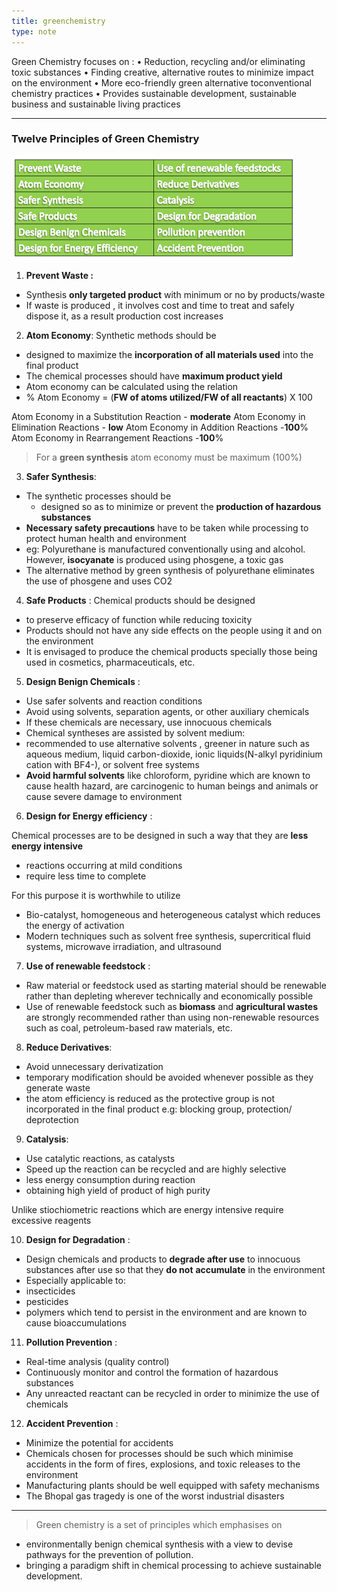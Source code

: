 ```yaml
---
title: greenchemistry
type: note 
---
```


Green Chemistry focuses on :
• Reduction, recycling and/or eliminating toxic substances
• Finding creative, alternative routes to minimize impact on
the environment
• More eco-friendly green alternative toconventional
chemistry practices
• Provides sustainable development, sustainable business and
sustainable living practices

---
### Twelve Principles of Green Chemistry
![](12principles.png)

1. **Prevent Waste :**
- Synthesis **only targeted product** with minimum or no by products/waste
- If waste is produced , it involves cost and time to treat and safely dispose it, as a result production cost increases

2. **Atom Economy**:
Synthetic methods should be 
- designed to maximize the **incorporation of all materials used** into the final product
- The chemical processes should have **maximum product yield**
- Atom economy can be calculated using the relation
 - % Atom Economy = (**FW of atoms utilized/FW of all reactants**) X 100
 
Atom Economy in a Substitution Reaction - **moderate**
Atom Economy in Elimination Reactions - **low**
Atom Economy in Addition Reactions -**100**% 
Atom Economy in Rearrangement Reactions -**100**%

> For a **green synthesis** atom economy must be maximum (100%)

3. **Safer Synthesis**:
- The synthetic processes should be 
	-  designed so as to minimize or prevent the **production of hazardous substances** 
- **Necessary safety precautions** have to be taken while processing to protect human health and environment
- eg: Polyurethane is manufactured conventionally using and alcohol. However, **isocyanate** is produced using phosgene, a toxic gas 
- The alternative method by green synthesis of polyurethane eliminates the use of phosgene and uses CO2

4. **Safe Products** :
Chemical products should be designed
- to preserve efficacy of function while reducing toxicity
- Products should not have any side effects on the
people using it and on the environment
- It is envisaged to produce the chemical products
specially those being used in cosmetics, pharmaceuticals, etc.

5. **Design Benign Chemicals** :
- Use safer solvents and reaction conditions
- Avoid using solvents, separation agents, or other auxiliary
chemicals
- If these chemicals are necessary, use innocuous chemicals
- Chemical syntheses are assisted by solvent medium:
 -  recommended to use alternative solvents , greener in nature such as aqueous medium, liquid carbon-dioxide, ionic liquids(N-alkyl pyridinium cation with BF4-), or solvent free systems
 - **Avoid harmful solvents** like chloroform, pyridine which are known to cause health hazard, are carcinogenic to human beings and animals or cause severe damage to environment
 
 6. **Design for Energy efficiency** :

 Chemical processes are to be designed in such a way that they are **less energy intensive** 
 - reactions occurring at mild conditions 
 - require less time to complete

For this purpose it is worthwhile to utilize 
- Bio-catalyst, homogeneous and heterogeneous catalyst 
which reduces the energy of activation 
- Modern techniques such as solvent free synthesis, 
supercritical fluid systems, microwave irradiation, and 
ultrasound

7. **Use of renewable feedstock** :
- Raw material or feedstock used as starting material should be renewable rather than depleting wherever technically and economically possible
- Use of renewable feedstock such as **biomass** and **agricultural wastes** are strongly recommended rather than using non-renewable resources such as coal, petroleum-based raw materials, etc.

8. **Reduce Derivatives**:
- Avoid unnecessary derivatization
- temporary modification should be avoided whenever possible as they generate waste
- the atom efficiency is reduced as the protective group is not incorporated in the final product e.g: blocking group, protection/ deprotection

9. **Catalysis**:
- Use catalytic reactions, as catalysts
- Speed up the reaction can be recycled and are highly selective 
-  less energy consumption during reaction
-  obtaining high yield of product of high purity

Unlike stiochiometric reactions which are energy 
intensive require excessive reagents

10. **Design for Degradation** :
- Design chemicals and products to **degrade after use** to innocuous substances after use so that they **do not** **accumulate** in the environment
- Especially applicable to: 
 - insecticides
 - pesticides 
 - polymers which tend to persist in the environment and are known to cause bioaccumulations

11. **Pollution Prevention** :
-  Real-time analysis (quality control)
 -  Continuously monitor and control the formation of hazardous substances
 - Any unreacted reactant can be recycled in order to minimize the use of chemicals

12. **Accident Prevention** :
- Minimize the potential for accidents
 - Chemicals chosen for processes should be such which minimise accidents in the form of fires, explosions, and toxic releases to the environment 
 - Manufacturing plants should be well equipped with safety mechanisms
 - The Bhopal gas tragedy is one of the worst industrial disasters 
---
> Green chemistry is a set of principles which emphasises on
- environmentally benign chemical synthesis with a view to  devise pathways for the prevention of pollution.
- bringing a paradigm shift in chemical processing to achieve sustainable development.
